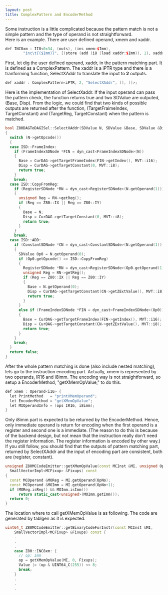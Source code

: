 ```yaml
---
layout: post
title: ComplexPattern and EncoderMethod
---
```

Some instruction is a little complicated because the pattern match is not a simple pattern and the type of operand is not straightforward.  
Here is an example. There are user defined operand, xmem and xaddr.   

``` C++
def INC8xm : II8<0x34, (outs), (ins xmem:$Imm),                                                                                                                                
        "inc\t{($Imm)}", [(store (add (i8 (load xaddr:$Imm)), 1), xaddr:$Imm)]>;
```

First, let dig the user defined operand, xaddr, in the pattern matching part.
It is defined as a ComplexPattern. The xaddr is a iPTR type and there is a tranforming function, SelectXAddr to translate the input to **2** outputs.  

``` C++
def xaddr : ComplexPattern<iPTR, 2, "SelectXAddr", [], []>;  
```

Here is the implementation of SelectXaddr. If the input operand can pass the pattern check, the function returns true and two SDValue are outputed, (Base, Disp). From the logic, we could find that two kinds of possible outputs are returned after the function, (TargetFraimeIndex, TargetConstant) and (TargetReg, TargetConstant) when the pattern is matched.   

``` C++
bool Z80DAGToDAGISel::SelectXAddr(SDValue N, SDValue &Base, SDValue &Disp)
{
  switch (N->getOpcode())
  {
  case ISD::FrameIndex:
    if (FrameIndexSDNode *FIN = dyn_cast<FrameIndexSDNode>(N))
    {   
      Base = CurDAG->getTargetFrameIndex(FIN->getIndex(), MVT::i16);
      Disp = CurDAG->getTargetConstant(0, MVT::i8);
      return true;
    }   
    break;
  case ISD::CopyFromReg:
    if (RegisterSDNode *RN = dyn_cast<RegisterSDNode>(N.getOperand(1)))
    {   
      unsigned Reg = RN->getReg();
      if (Reg == Z80::IX || Reg == Z80::IY)
      {   
        Base = N;
        Disp = CurDAG->getTargetConstant(0, MVT::i8);
        return true;
      }   
    }   
    break;
  case ISD::ADD:
    if (ConstantSDNode *CN = dyn_cast<ConstantSDNode>(N.getOperand(1)))
    {   
      SDValue Op0 = N.getOperand(0);
      if (Op0.getOpcode() == ISD::CopyFromReg)                                                                                                                                       
      {   
        RegisterSDNode *RN = dyn_cast<RegisterSDNode>(Op0.getOperand(1));
        unsigned Reg = RN->getReg();
        if (Reg == Z80::IX || Reg == Z80::IY)
        {   
          Base = N.getOperand(0);
          Disp = CurDAG->getTargetConstant(CN->getZExtValue(), MVT::i8);
          return true;
        }   
      }   
      else if (FrameIndexSDNode *FIN = dyn_cast<FrameIndexSDNode>(Op0))
      {   
        Base = CurDAG->getTargetFrameIndex(FIN->getIndex(), MVT::i16);
        Disp = CurDAG->getTargetConstant(CN->getZExtValue(), MVT::i8);
        return true;
      }   
    }   
    break;
  }
  return false;
}
```

After the whole pattern matching is done (also include nested matching), lets go to the instruction encoding part.
Actually, xmem is represented by two operands, IR16 and i8imm. The encoding way is not straightforward, so setup a EncoderMethod, "getXMemOpValue," to do this.

``` C++
def xmem : Operand<i16> {                                                                                                                                                            
  let PrintMethod   = "printXMemOperand";
  let EncoderMethod = "getXMemOpValue";
  let MIOperandInfo = (ops IR16, i8imm);
}
```

Only i8imm part is expected to be returned by the EncoderMethod. Hence, only immediate operand is return for encoding when the first operand is a register and second one is a immediate. (The reason to do this is because of the backend design, but not mean that the instruction really don't need the register information. The register information is encoded by other way.)  
If you still follow, you should find that the outputs of pattern matching part, returned by SelectXAddr and the input of encoding part are consistent, both are (register, constant).     

``` C++
unsigned Z80MCCodeEmitter::getXMemOpValue(const MCInst &MI, unsigned OpNo,
  SmallVectorImpl<MCFixup> &Fixups) const
{ 
  const MCOperand &MOReg = MI.getOperand(OpNo);
  const MCOperand &MOImm = MI.getOperand(OpNo+1);
  if (MOReg.isReg() && MOImm.isImm())
      return static_cast<unsigned>(MOImm.getImm());
  return 0;                                                                                                                                                                          
}
```

The location where to call getXMemOpValue is as following. The code are generated by tablgen as it is expected.   

``` C++
uint64_t Z80MCCodeEmitter::getBinaryCodeForInstr(const MCInst &MI,
    SmallVectorImpl<MCFixup> &Fixups) const {
    .
    .
    .
    case Z80::INC8xm: {
      // op: Imm
      op = getXMemOpValue(MI, 0, Fixups);
      Value |= (op & UINT64_C(255)) << 8;
      break;
    }   
    .
    .
    .
```


